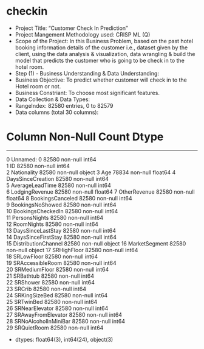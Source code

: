 # checkin
* Project Title: “Customer Check In Prediction”
* Project Mangement Methodology used: CRISP ML (Q)
* Scope of the Project: In this Business Problem, based on the past hotel booking information details of the customer i.e., dataset given by the client, using the data  analysis & visualization, data wrangling & build the model that predicts the customer who is going to be check in to the hotel room.
* Step (1) - Business Understanding & Data Understanding:
* Business Objective: To predict whether customer will check in to the Hotel room or not.
* Business Constriant: To choose most significant features.
* Data Collection & Data Types:   
* RangeIndex: 82580 entries, 0 to 82579
* Data columns (total 30 columns):
 #   Column                Non-Null Count  Dtype  
---  ------                --------------  -----  
 0   Unnamed: 0            82580 non-null  int64  
 1   ID                    82580 non-null  int64  
 2   Nationality           82580 non-null  object 
 3   Age                   78834 non-null  float64
 4   DaysSinceCreation     82580 non-null  int64  
 5   AverageLeadTime       82580 non-null  int64  
 6   LodgingRevenue        82580 non-null  float64
 7   OtherRevenue          82580 non-null  float64
 8   BookingsCanceled      82580 non-null  int64  
 9   BookingsNoShowed      82580 non-null  int64  
 10  BookingsCheckedIn     82580 non-null  int64  
 11  PersonsNights         82580 non-null  int64  
 12  RoomNights            82580 non-null  int64  
 13  DaysSinceLastStay     82580 non-null  int64  
 14  DaysSinceFirstStay    82580 non-null  int64  
 15  DistributionChannel   82580 non-null  object 
 16  MarketSegment         82580 non-null  object 
 17  SRHighFloor           82580 non-null  int64  
 18  SRLowFloor            82580 non-null  int64  
 19  SRAccessibleRoom      82580 non-null  int64  
 20  SRMediumFloor         82580 non-null  int64  
 21  SRBathtub             82580 non-null  int64  
 22  SRShower              82580 non-null  int64  
 23  SRCrib                82580 non-null  int64  
 24  SRKingSizeBed         82580 non-null  int64  
 25  SRTwinBed             82580 non-null  int64  
 26  SRNearElevator        82580 non-null  int64  
 27  SRAwayFromElevator    82580 non-null  int64  
 28  SRNoAlcoholInMiniBar  82580 non-null  int64  
 29  SRQuietRoom           82580 non-null  int64  
* dtypes: float64(3), int64(24), object(3)   
